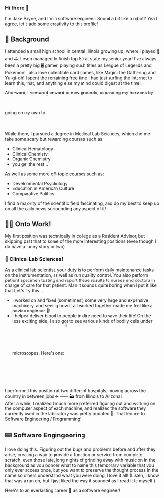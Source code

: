 ### Hi there 👋

I'm Jake Payne, and I'm a software engineer. Sound a bit like a robot? Yea I agree, let's add some creativity to this profile!

## 🏫 Background

I attended a small high school in central Illinois growing up, where I played 🏀 and ⛳. I even managed to finish top 50 at state my senior year! I've always been a pretty big 🖥️ gamer, playing such titles as League of Legends and Pokemon! I also love collectible card games, like Magic: the Gathering and Yu-gi-oh! I spent the remaining free time I had just surfing the internet to learn this, that, and anything else my mind could digest at the time!

Afterward, I ventured onward to new grounds, expanding my horizons by going on my own to <img align="center" width="3%" src=https://user-images.githubusercontent.com/26901356/150296303-053a0b3e-1ac9-4ce4-86df-26d167eda6ad.png />  
While there, I pursued a degree in Medical Lab Sciences, which ahd me take some scary but rewarding courses such as:
<ul>
  <li> Clinical Hematology </li>
  <li> Clinical Chemisty </li>
  <li> Organic Chemistry </li>
  <li> you get the rest... </li>
</ul>
As well as some more off-topic courses such as:
<ul>
  <li> Developmental Psychology </li>
  <li> Education in American Culture</li>
  <li> Comparative Politics</li>
</ul>  

I find a majority of the scientific field fascinating, and do my best to keep up on all the daily news surrounding any aspect of it!

## 👨‍🔬 Onto Work!

My first position was technically in college as a Resident Advisor, but skipping past that to some of the more interesting positions (even though I do have a funny story or two)

### 🧪 Clinical Lab Sciences!

As a clinical lab scientist, your duty is to perform daily maintenance tasks on the instrumentation, as well as run quality control. You also perform patient specimen testing and report these results to nurses and doctors in charge of care for that patient. Man it sounds quite boring when I put it like that.Let's try this...  

- I worked on and fixed (sometimes!) some very large and expensive machinery, and seeing how it all worked together made me feel like a novice engineer 🔧! 
- I helped deliver blood to people in dire need to save their life! On the less exciting side, I also got to see various kinds of bodily cells under microscopes. Here's one: <img align="center" width="5%" src="https://cdn.discordapp.com/attachments/920440490548146189/933634974408671262/IMG_20191101_050710_01.jpg" />

I performed this position at two different hospitals, moving across the country in between jobs ✈️ ---- 🏜️ from Illinois to Arizona!  
After a while, I realized I much more preferred figuring out and working on the computer aspect of each machine, and realized the software they currently used in the laboratory was pretty oudated 🤔. That led me to Software Engineering / Programming!

## ⌨️ Software Engingeering 

I love doing this. Figuring out the bugs and problems before and after they arise, creating a way to provide a function or service from complete scratch, even those late, long nights of grinding away with music on in the background as you ponder what to name this temporary variable that you only ever access once, but you want to preserve the thought process in the name so others understand what you were doing, I love it all! (Listen, I know that was a run on, but I just liked the way it sounded as I read it to myself.)

Here's to an everlasting career 💼 as a software engineer!





